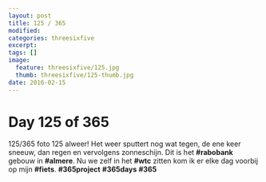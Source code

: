```yaml
---
layout: post
title: 125 / 365
modified:
categories: threesixfive
excerpt:
tags: []
image:
  feature: threesixfive/125.jpg
  thumb: threesixfive/125-thumb.jpg
date: 2016-02-15
---
```


# Day 125 of 365

125/365 foto 125 alweer! Het weer sputtert nog wat tegen, de ene keer sneeuw, dan regen en vervolgens zonneschijn. Dit is het **\#rabobank** gebouw in **\#almere**. Nu we zelf in het **\#wtc** zitten kom ik er elke dag voorbij op mijn **\#fiets**. **\#365project** **\#365days** **\#365**

